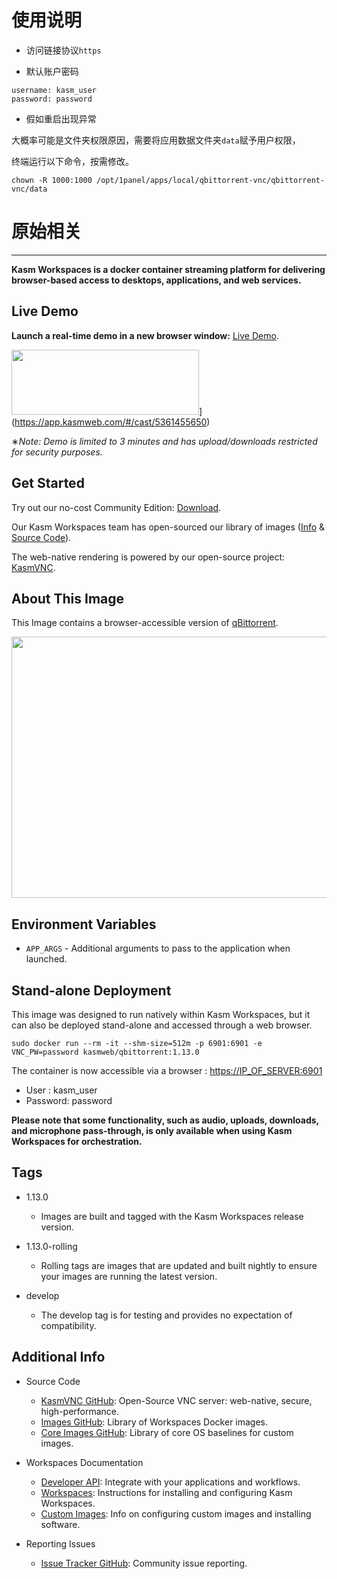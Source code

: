 # 使用说明

- 访问链接协议`https`

- 默认账户密码
```
username: kasm_user
password: password
```

- 假如重启出现异常

大概率可能是文件夹权限原因，需要将应用数据文件夹`data`赋予用户权限，

终端运行以下命令，按需修改。

```
chown -R 1000:1000 /opt/1panel/apps/local/qbittorrent-vnc/qbittorrent-vnc/data
```

# 原始相关
***

**Kasm Workspaces is a docker container streaming platform for delivering browser-based access to desktops, applications, and web services.**

## Live Demo


**Launch a real-time demo in a new browser window:** [Live Demo](https://app.kasmweb.com/#/cast/5361455650).

<img width="300" height="104" src="https://5856039.fs1.hubspotusercontent-na1.net/hub/5856039/hubfs/dockerhub/casting-buttons/Qbittorrent.png"/>](https://app.kasmweb.com/#/cast/5361455650)

∗*Note: Demo is limited to 3 minutes and has upload/downloads restricted for security purposes.*

## Get Started

Try out our no-cost Community Edition: [Download](https://kasmweb.com/downloads "Download").

Our Kasm Workspaces team has open-sourced our library of images ([Info](https://www.kasmweb.com/docs/latest/guide/custom_images.html "Image Info") & [Source Code](https://github.com/kasmtech/workspaces-images "Workspaces Images")).

The web-native rendering is powered by our open-source project: [KasmVNC](https://github.com/kasmtech/KasmVNC "KasmVNC").

## About This Image

This Image contains a browser-accessible version of [qBittorrent](https://www.qbittorrent.org/).

<img width="767" height="418" src="https://5856039.fs1.hubspotusercontent-na1.net/hubfs/5856039/dockerhub/qbittorrent.png"/>

## Environment Variables

- `APP_ARGS` \- Additional arguments to pass to the application when launched.

## Stand-alone Deployment

This image was designed to run natively within Kasm Workspaces, but it can also be deployed stand-alone and accessed through a web browser.

```
sudo docker run --rm -it --shm-size=512m -p 6901:6901 -e VNC_PW=password kasmweb/qbittorrent:1.13.0 
```

The container is now accessible via a browser : [https://IP\_OF\_SERVER:6901](https://ip_of_server:6901/)

- User : kasm_user
- Password: password

**Please note that some functionality, such as audio, uploads, downloads, and microphone pass-through, is only available when using Kasm Workspaces for orchestration.**

## Tags

- 1.13.0
    
    - Images are built and tagged with the Kasm Workspaces release version.
- 1.13.0-rolling
    
    - Rolling tags are images that are updated and built nightly to ensure your images are running the latest version.
- develop
    
    - The develop tag is for testing and provides no expectation of compatibility.

## Additional Info

- Source Code
    
    - [KasmVNC GitHub](https://github.com/kasmtech/KasmVNC "KasmVNC"): Open-Source VNC server: web-native, secure, high-performance.
    - [Images GitHub](https://github.com/kasmtech/workspaces-images "Workspaces Images"): Library of Workspaces Docker images.
    - [Core Images GitHub](https://github.com/kasmtech/workspaces-core-images "Core Images"): Library of core OS baselines for custom images.
- Workspaces Documentation
    
    - [Developer API](https://www.kasmweb.com/docs/latest/developers/developer_api.html "Developer API"): Integrate with your applications and workflows.
    - [Workspaces](https://www.kasmweb.com/docs/latest/install.html "Installation"): Instructions for installing and configuring Kasm Workspaces.
    - [Custom Images](https://www.kasmweb.com/docs/latest/how_to/building_images.html "Custom Images"): Info on configuring custom images and installing software.
- Reporting Issues
    
    - [Issue Tracker GitHub](https://github.com/kasmtech/workspaces-issues/issues "GitHub Support"): Community issue reporting.